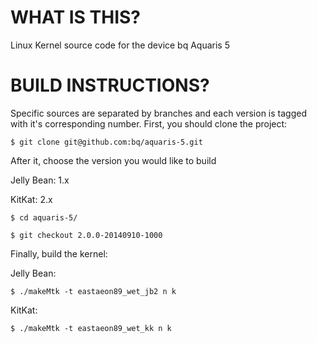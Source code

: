 WHAT IS THIS?
=============

Linux Kernel source code for the device bq Aquaris 5

BUILD INSTRUCTIONS?
===================

Specific sources are separated by branches and each version is tagged with it's corresponding number. First, you should
clone the project:

	$ git clone git@github.com:bq/aquaris-5.git

After it, choose the version you would like to build

Jelly Bean: 1.x

KitKat: 2.x

    $ cd aquaris-5/

    $ git checkout 2.0.0-20140910-1000


Finally, build the kernel:

Jelly Bean:

	$ ./makeMtk -t eastaeon89_wet_jb2 n k

KitKat:

	$ ./makeMtk -t eastaeon89_wet_kk n k

